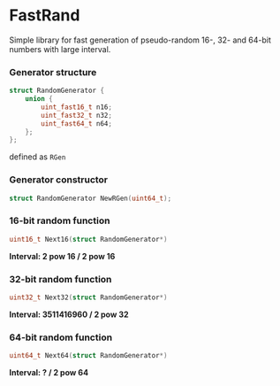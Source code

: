 # FastRand
Simple library for fast generation of pseudo-random 16-, 32- and 64-bit numbers with large interval.

### Generator structure
```c
struct RandomGenerator {
    union {
        uint_fast16_t n16;
        uint_fast32_t n32;
        uint_fast64_t n64;
    };
};
```
defined as `RGen`

### Generator constructor
```c
struct RandomGenerator NewRGen(uint64_t);
```

### 16-bit random function
```c
uint16_t Next16(struct RandomGenerator*)
```
**Interval: 2 pow 16 / 2 pow 16**

### 32-bit random function
```c
uint32_t Next32(struct RandomGenerator*)
```
**Interval: 3511416960 / 2 pow 32**

### 64-bit random function
```c
uint64_t Next64(struct RandomGenerator*)
```
**Interval: ? / 2 pow 64**
